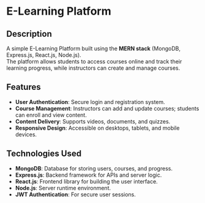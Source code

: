 # E-Learning Platform

## Description
A simple E-Learning Platform built using the **MERN stack** (MongoDB, Express.js, React.js, Node.js).  
The platform allows students to access courses online and track their learning progress, while instructors can create and manage courses.

## Features
- **User Authentication**: Secure login and registration system.  
- **Course Management**: Instructors can add and update courses; students can enroll and view content.  
- **Content Delivery**: Supports videos, documents, and quizzes.  
- **Responsive Design**: Accessible on desktops, tablets, and mobile devices.  

## Technologies Used
- **MongoDB**: Database for storing users, courses, and progress.  
- **Express.js**: Backend framework for APIs and server logic.  
- **React.js**: Frontend library for building the user interface.  
- **Node.js**: Server runtime environment.  
- **JWT Authentication**: For secure user sessions.  
